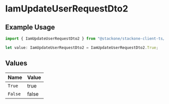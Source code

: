 # IamUpdateUserRequestDto2

## Example Usage

```typescript
import { IamUpdateUserRequestDto2 } from "@stackone/stackone-client-ts/sdk/models/shared";

let value: IamUpdateUserRequestDto2 = IamUpdateUserRequestDto2.True;
```

## Values

| Name    | Value   |
| ------- | ------- |
| `True`  | true    |
| `False` | false   |